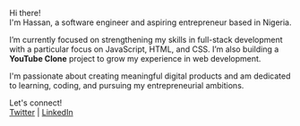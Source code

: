 Hi there!  
I'm Hassan, a software engineer and aspiring entrepreneur based in Nigeria.

I’m currently focused on strengthening my skills in full-stack development with a particular focus on JavaScript, HTML, and CSS. I’m also building a **YouTube Clone** project to grow my experience in web development.

I'm passionate about creating meaningful digital products and am dedicated to learning, coding, and pursuing my entrepreneurial ambitions.

Let's connect!  
[Twitter](https://x.com/HassanAmiriiii) | [LinkedIn](https://www.linkedin.com/in/hassan-amiri-7a3b53304/)
